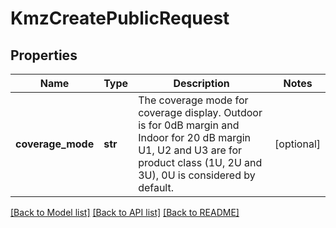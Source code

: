 # KmzCreatePublicRequest

## Properties
Name | Type | Description | Notes
------------ | ------------- | ------------- | -------------
**coverage_mode** | **str** | The coverage mode for coverage display.  Outdoor is for 0dB margin and Indoor for 20 dB margin U1, U2 and U3 are for product class (1U, 2U and 3U), 0U is considered by default.  | [optional] 

[[Back to Model list]](../README.md#documentation-for-models) [[Back to API list]](../README.md#documentation-for-api-endpoints) [[Back to README]](../README.md)

